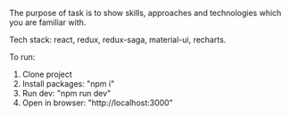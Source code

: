 The purpose of task is to show skills, approaches and technologies which you are familiar with.

Tech stack: react, redux, redux-saga, material-ui, recharts.

To run:
1. Clone project
2. Install packages: "npm i"
3. Run dev: "npm run dev"
4. Open in browser: "http://localhost:3000"
